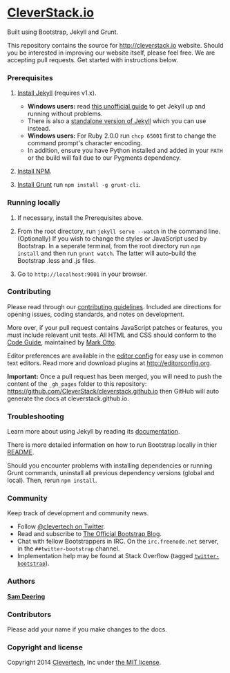 # [CleverStack.io](http://cleverstack.io)

Built using Bootstrap, Jekyll and Grunt.

This repository contains the source for http://cleverstack.io website. Should you be interested in improving our website itself, please feel free. We are accepting pull requests. Get started with instructions below.



### Prerequisites

1. [Install Jekyll](http://jekyllrb.com/docs/installation) (requires v1.x).
    - **Windows users:** read [this unofficial guide](https://github.com/juthilo/run-jekyll-on-windows/) to get Jekyll up and running without problems.
    - There is also a [standalone version of Jekyll](https://www.nuget.org/packages/jekyll-standalone/) which you can use instead.
    - **Windows users:** For Ruby 2.0.0 run `chcp 65001` first to change the command prompt's character encoding.
    - In addition, ensure you have Python installed and added in your `PATH` or the build will fail due to our Pygments dependency.

2. [Install NPM](http://npmjs.org).

3. [Install Grunt](http://gruntjs.com) run `npm install -g grunt-cli`.



### Running locally

1. If necessary, install the Prerequisites above.

2. From the root directory, run `jekyll serve --watch` in the command line. (Optionally) If you wish to change the styles or JavaScript used by Bootstrap. In a seperate terminal, from the root directory run `npm install` and then run `grunt watch`. The latter will auto-build the Bootstrap .less and .js files.

3. Go to `http://localhost:9001` in your browser.



### Contributing

Please read through our [contributing guidelines](https://github.com/twbs/bootstrap/blob/master/CONTRIBUTING.md). Included are directions for opening issues, coding standards, and notes on development.

More over, if your pull request contains JavaScript patches or features, you must include relevant unit tests. All HTML and CSS should conform to the [Code Guide](http://github.com/mdo/code-guide), maintained by [Mark Otto](http://github.com/mdo).

Editor preferences are available in the [editor config](.editorconfig) for easy use in common text editors. Read more and download plugins at <http://editorconfig.org>.

**Important:** Once a pull request has been merged, you will need to push the content of the `_gh_pages` folder to this repository: https://github.com/CleverStack/cleverstack.github.io then GitHub will auto generate the docs at cleverstack.github.io.


### Troubleshooting

Learn more about using Jekyll by reading its [documentation](http://jekyllrb.com/docs/home/).

There is more detailed information on how to run Bootstrap locally in thier [README](https://github.com/twbs/bootstrap/blob/master/README.md).

Should you encounter problems with installing dependencies or running Grunt commands, uninstall all previous dependency versions (global and local). Then, rerun `npm install`.


### Community

Keep track of development and community news.

- Follow [@clevertech on Twitter](http://twitter.com/clevertech).
- Read and subscribe to [The Official Bootstrap Blog](http://blog.getbootstrap.com).
- Chat with fellow Bootstrappers in IRC. On the `irc.freenode.net` server, in the `##twitter-bootstrap` channel.
- Implementation help may be found at Stack Overflow (tagged [`twitter-bootstrap`](http://stackoverflow.com/questions/tagged/twitter-bootstrap)).



### Authors

**[Sam Deering](http://github.com/sdeering)**


### Contributors

Please add your name if you make changes to the docs.



### Copyright and license

Copyright 2014 [Clevertech](http://clevertech.biz), Inc under [the MIT license](LICENSE).

